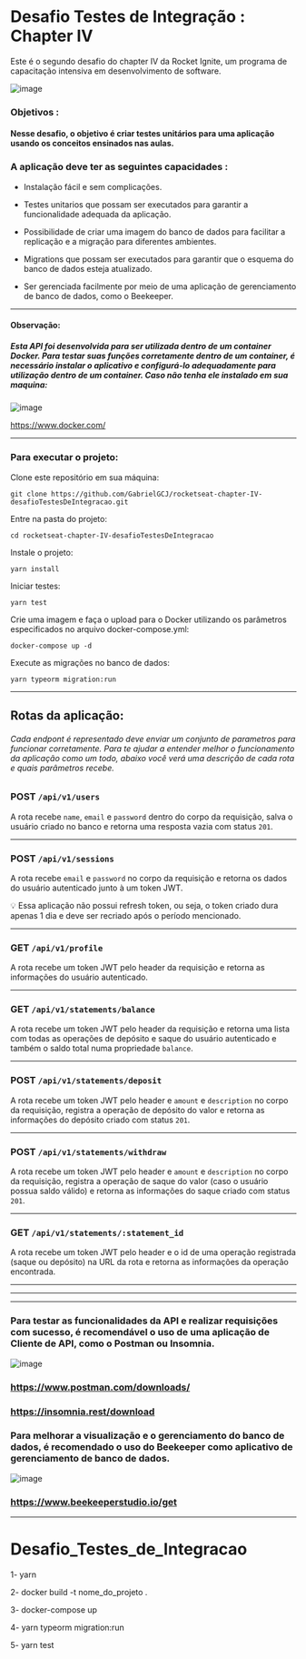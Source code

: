 # Desafio Testes de Integração : Chapter IV
Este é o segundo desafio do chapter IV da Rocket Ignite, um programa de capacitação intensiva em desenvolvimento de software.

![image](https://user-images.githubusercontent.com/91347602/232902040-1eb12147-f163-4dd8-bf03-0d2cd96cefb7.png)

### Objetivos :

#### Nesse desafio, o objetivo é criar testes unitários para uma aplicação usando os conceitos ensinados nas aulas.

### A aplicação deve ter as seguintes capacidades :

- Instalação fácil e sem complicações.

- Testes unitarios que possam ser executados para garantir a funcionalidade adequada da aplicação.

- Possibilidade de criar uma imagem do banco de dados para facilitar a replicação e a migração para diferentes ambientes.

- Migrations que possam ser executados para garantir que o esquema do banco de dados esteja atualizado.

- Ser gerenciada facilmente por meio de uma aplicação de gerenciamento de banco de dados, como o Beekeeper.

---

#### Observação: 
##### Esta API foi desenvolvida para ser utilizada dentro de um container Docker. Para testar suas funções corretamente dentro de um container, é necessário instalar o aplicativo e configurá-lo adequadamente para utilização dentro de um container. Caso não tenha ele instalado em sua maquina:

![image](https://user-images.githubusercontent.com/91347602/236373804-f4ab7ad5-e103-4109-9bbe-611d37949dbf.png)


https://www.docker.com/

---

### Para executar o projeto:

Clone este repositório em sua máquina:

`git clone https://github.com/GabrielGCJ/rocketseat-chapter-IV-desafioTestesDeIntegracao.git`

Entre na pasta do projeto:

`cd rocketseat-chapter-IV-desafioTestesDeIntegracao`

Instale o projeto:

`yarn install`

Iniciar testes:

`yarn test`

Crie uma imagem e faça o upload para o Docker utilizando os parâmetros especificados no arquivo docker-compose.yml:

`docker-compose up -d`

Execute as migrações no banco de dados:

`yarn typeorm migration:run`

---

## Rotas da aplicação:
###### Cada endpont é representado deve enviar um conjunto de parametros para funcionar corretamente. Para te ajudar a entender melhor o funcionamento da aplicação como um todo, abaixo você verá uma descrição de cada rota e quais parâmetros recebe.

### POST `/api/v1/users`

A rota recebe `name`, `email` e `password` dentro do corpo da requisição, salva o usuário criado no banco e retorna uma resposta vazia com status `201`. 

------

### POST `/api/v1/sessions`

A rota recebe `email` e `password` no corpo da requisição e retorna os dados do usuário autenticado junto à um token JWT. 

<aside>
💡 Essa aplicação não possui refresh token, ou seja, o token criado dura apenas 1 dia e deve ser recriado após o período mencionado.
</aside>

------

### GET `/api/v1/profile`

A rota recebe um token JWT pelo header da requisição e retorna as informações do usuário autenticado.

------

### GET `/api/v1/statements/balance`

A rota recebe um token JWT pelo header da requisição e retorna uma lista com todas as operações de depósito e saque do usuário autenticado e também o saldo total numa propriedade `balance`.

------

### POST `/api/v1/statements/deposit`

A rota recebe um token JWT pelo header e `amount` e `description` no corpo da requisição, registra a operação de depósito do valor e retorna as informações do depósito criado com status `201`.

------

### POST `/api/v1/statements/withdraw`

A rota recebe um token JWT pelo header e `amount` e `description` no corpo da requisição, registra a operação de saque do valor (caso o usuário possua saldo válido) e retorna as informações do saque criado com status `201`. 

------

### GET `/api/v1/statements/:statement_id`

A rota recebe um token JWT pelo header e o id de uma operação registrada (saque ou depósito) na URL da rota e retorna as informações da operação encontrada.

------
------
------

### Para testar as funcionalidades da API e realizar requisições com sucesso, é recomendável o uso de uma aplicação de Cliente de API, como o Postman ou Insomnia.

![image](https://user-images.githubusercontent.com/91347602/232907354-81bfa735-8b77-45b0-a624-9964122a11bc.png)

### https://www.postman.com/downloads/

### https://insomnia.rest/download

### Para melhorar a visualização e o gerenciamento do banco de dados, é recomendado o uso do Beekeeper como aplicativo de gerenciamento de banco de dados.

![image](https://user-images.githubusercontent.com/91347602/236375566-de63d8af-1a10-4b52-aeba-30ea183f6e3e.png)

### https://www.beekeeperstudio.io/get
-------------------
# Desafio_Testes_de_Integracao

1- yarn

2- docker build -t nome_do_projeto .

3- docker-compose up

4- yarn typeorm migration:run

5- yarn test
